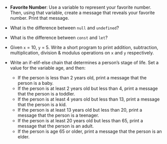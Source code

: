 - **Favorite Number**: Use a variable to represent your favorite number. Then, using that variable, create a message that reveals your favorite number. Print that message.

- What is the difference between `null` and `undefined`?

- What is the difference between `const` and `let`?

- Given `x` = 10, `y` = 5. Write a short program to print addition, subtraction, multiplication, division & modulus operations on `x` and `y` respectively.

- Write an if-elif-else chain that determines a person’s stage of life. Set a value for the variable age, and then:
	* If the person is less than 2 years old, print a message that the person is a baby.
	* If the person is at least 2 years old but less than 4, print a message that the person is a toddler.
	* If the person is at least 4 years old but less than 13, print a message that the person is a kid.
	* If the person is at least 13 years old but less than 20, print a message that the person is a teenager.
	* If the person is at least 20 years old but less than 65, print a message that the person is an adult.
	* If the person is age 65 or older, print a message that the person is an elder.